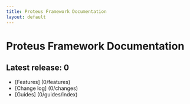 ```yaml
---
title: Proteus Framework Documentation
layout: default
---
```


# Proteus Framework Documentation

## Latest release: 0

* [Features] (0/features)
* [Change log] (0/changes)
* [Guides] (0/guides/index)
